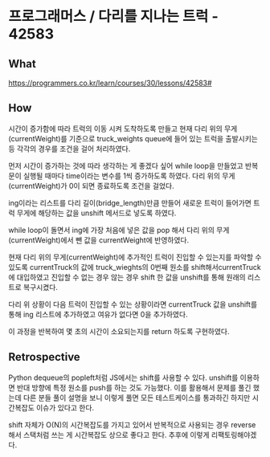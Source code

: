 # 프로그래머스 / 다리를 지나는 트럭 - 42583

## What
https://programmers.co.kr/learn/courses/30/lessons/42583#

## How
시간이 증가함에 따라 트럭의 이동 시켜 도착하도록 만들고 현재 다리 위의 무게(currentWeight)를 기준으로 truck_weights queue에 들어 있는 트럭을 출발시키는 등 각각의 경우를 조건을 걸어 처리하였다.

먼저 시간이 증가하는 것에 따라 생각하는 게 좋겠다 싶어 while loop을 만들었고 반복문이 실행될 때마다 time이라는 변수를 1씩 증가하도록 하였다. 다리 위의 무게(currentWeight)가 0이 되면 종료하도록 조건을 걸었다.

ing이라는 리스트를 다리 길이(bridge_length)만큼 만들어 새로운 트럭이 들어가면 트럭 무게에 해당하는 값을 unshift 메서드로 넣도록 하였다.

while loop이 돌면서 ing에 가장 처음에 넣은 값을 pop 해서 다리 위의 무게(currentWeight)에서 뺀 값을 currentWeight에 반영하였다.

현재 다리 위의 무게(currentWeight)에 추가적인 트럭이 진입할 수 있는지를 파악할 수 있도록 currentTruck의 값에 truck_wieghts의 0번째 원소를 shift해서currentTruck에 대입하였고 진입할 수 없는 경우 않는 경우 shift 한 값을 unshift를 통해 원래의 리스트로 복구시켰다.

다리 위 상황이 다음 트럭이 진입할 수 있는 상황이라면 currentTruck 값을 unshift를 통해 ing 리스트에 추가하였고 여유가 없다면 0을 추가하였다.

이 과정을 반복하여 몇 초의 시간이 소요되는지를 return 하도록 구현하였다.

## Retrospective
Python dequeue의 popleft처럼 JS에서는 shift를 사용할 수 있다. unshift를 이용하면 반대 방향에 특정 원소를 push를 하는 것도 가능했다. 이를 활용해서 문제를 풀긴 했는데 다른 분들 풀이 설명을 보니 이렇게 풀면 모든 테스트케이스를 통과하긴 하지만 시간복잡도 이슈가 있다고 한다.

shift 자체가 O(N)의 시간복잡도를 가지고 있어서 반복적으로 사용되는 경우 reverse 해서 스택처럼 쓰는 게 시간복잡도 상으로 좋다고 한다. 추후에 이렇게 리팩토링해야겠다.

